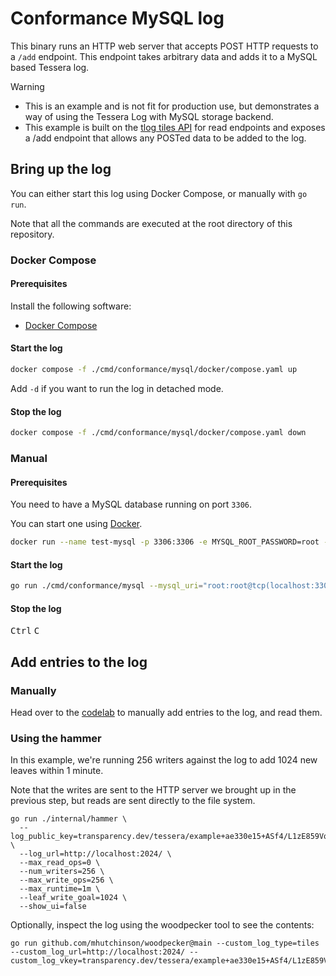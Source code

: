 # Conformance MySQL log

This binary runs an HTTP web server that accepts POST HTTP requests to a `/add` endpoint.
This endpoint takes arbitrary data and adds it to a MySQL based Tessera log.

> [!WARNING]
> - This is an example and is not fit for production use, but demonstrates a way of using the Tessera Log with MySQL storage backend.
> - This example is built on the [tlog tiles API](https://c2sp.org/tlog-tiles) for read endpoints and exposes a /add endpoint that allows any POSTed data to be added to the log.

## Bring up the log

You can either start this log using Docker Compose, or manually with `go run`.

Note that all the commands are executed at the root directory of this repository.

### Docker Compose

#### Prerequisites

Install the following software:
 - [Docker Compose](https://docs.docker.com/compose/install/)

#### Start the log

```sh
docker compose -f ./cmd/conformance/mysql/docker/compose.yaml up
```

Add `-d` if you want to run the log in detached mode.

#### Stop the log

```sh
docker compose -f ./cmd/conformance/mysql/docker/compose.yaml down
```

### Manual 

#### Prerequisites

You need to have a MySQL database running on port `3306`.

You can start one using [Docker](https://docs.docker.com/engine/install/).

```sh
docker run --name test-mysql -p 3306:3306 -e MYSQL_ROOT_PASSWORD=root -e MYSQL_DATABASE=test_tessera -d mysql:8.4
```

#### Start the log

```sh
go run ./cmd/conformance/mysql --mysql_uri="root:root@tcp(localhost:3306)/test_tessera" --init_schema_path="./storage/mysql/schema.sql" --private_key_path="./cmd/conformance/mysql/docker/testdata/key"
```

#### Stop the log

<kbd>Ctrl</kbd> <kbd>C</kbd>

## Add entries to the log

### Manually

Head over to the [codelab](../#codelab) to manually add entries to the log, and read them.

### Using the hammer

In this example, we're running 256 writers against the log to add 1024 new leaves within 1 minute.

Note that the writes are sent to the HTTP server we brought up in the previous step, but reads are sent directly to the file system.

```shell
go run ./internal/hammer \
  --log_public_key=transparency.dev/tessera/example+ae330e15+ASf4/L1zE859VqlfQgGzKy34l91Gl8W6wfwp+vKP62DW \
  --log_url=http://localhost:2024/ \
  --max_read_ops=0 \
  --num_writers=256 \
  --max_write_ops=256 \
  --max_runtime=1m \
  --leaf_write_goal=1024 \
  --show_ui=false
```

Optionally, inspect the log using the woodpecker tool to see the contents:

```shell
go run github.com/mhutchinson/woodpecker@main --custom_log_type=tiles --custom_log_url=http://localhost:2024/ --custom_log_vkey=transparency.dev/tessera/example+ae330e15+ASf4/L1zE859VqlfQgGzKy34l91Gl8W6wfwp+vKP62DW
```
